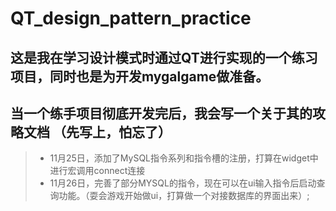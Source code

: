 # QT_design_pattern_practice
这是我在学习设计模式时通过QT进行实现的一个练习项目，同时也是为开发mygalgame做准备。
---
当一个练手项目彻底开发完后，我会写一个关于其的攻略文档 （先写上，怕忘了）
---
> * 11月25日，添加了MySQL指令系列和指令槽的注册，打算在widget中进行宏调用connect连接
> * 11月26日，完善了部分MYSQL的指令，现在可以在ui输入指令后启动查询功能。（耍会游戏开始做ui，打算做一个对接数据库的界面出来）;
